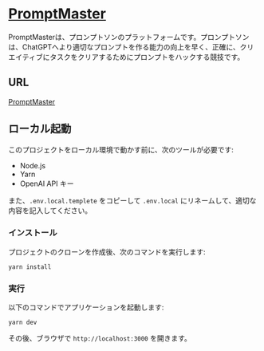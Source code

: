 # [PromptMaster](https://ivs-hackathon.vercel.app/ja/menu/problems)

PromptMasterは、プロンプトソンのプラットフォームです。プロンプトソンは、ChatGPTへより適切なプロンプトを作る能力の向上を早く、正確に、クリエイティブにタスクをクリアするためにプロンプトをハックする競技です。

## URL

[PromptMaster](https://ivs-hackathon.vercel.app/ja/menu/problems)

## ローカル起動

このプロジェクトをローカル環境で動かす前に、次のツールが必要です:

- Node.js
- Yarn
- OpenAI API キー

また、`.env.local.templete` をコピーして `.env.local` にリネームして、適切な内容を記入してください。

### インストール

プロジェクトのクローンを作成後、次のコマンドを実行します:

```
yarn install
```

### 実行

以下のコマンドでアプリケーションを起動します:

```
yarn dev
```

その後、ブラウザで `http://localhost:3000` を開きます。
